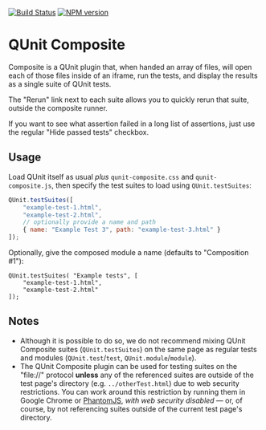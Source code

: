 [![Build Status](https://travis-ci.org/jquery/qunit-composite.svg?branch=master)](https://travis-ci.org/jquery/qunit-composite) [![NPM version](https://badge.fury.io/js/qunit-composite.svg)](http://badge.fury.io/js/qunit-composite)
# QUnit Composite

Composite is a QUnit plugin that, when handed an array of files, will
open each of those files inside of an iframe, run the tests, and
display the results as a single suite of QUnit tests.

The "Rerun" link next to each suite allows you to quickly rerun that suite,
outside the composite runner.

If you want to see what assertion failed in a long list of assertions,
just use the regular "Hide passed tests" checkbox.

## Usage

Load QUnit itself as usual _plus_ `qunit-composite.css` and `qunit-composite.js`,
then specify the test suites to load using `QUnit.testSuites`:

```js
QUnit.testSuites([
    "example-test-1.html",
    "example-test-2.html",
    // optionally provide a name and path
    { name: "Example Test 3", path: "example-test-3.html" }
]);
```

Optionally, give the composed module a name (defaults to "Composition #1"):

```
QUnit.testSuites( "Example tests", [
    "example-test-1.html",
    "example-test-2.html"
]);
```

## Notes
 - Although it is possible to do so, we do not recommend mixing QUnit Composite suites (`QUnit.testSuites`) on the same page
   as regular tests and modules (`QUnit.test`/`test`, `QUnit.module`/`module`).
 - The QUnit Composite plugin can be used for testing suites on the "file://" protocol **unless** any of the referenced suites
   are outside of the test page's directory (e.g. `../otherTest.html`) due to web security restrictions. You can work around this
   restriction by running them in Google Chrome or [PhantomJS](http://phantomjs.org), _with web security disabled_ &mdash; or,
   of course, by not referencing suites outside of the current test page's directory.
